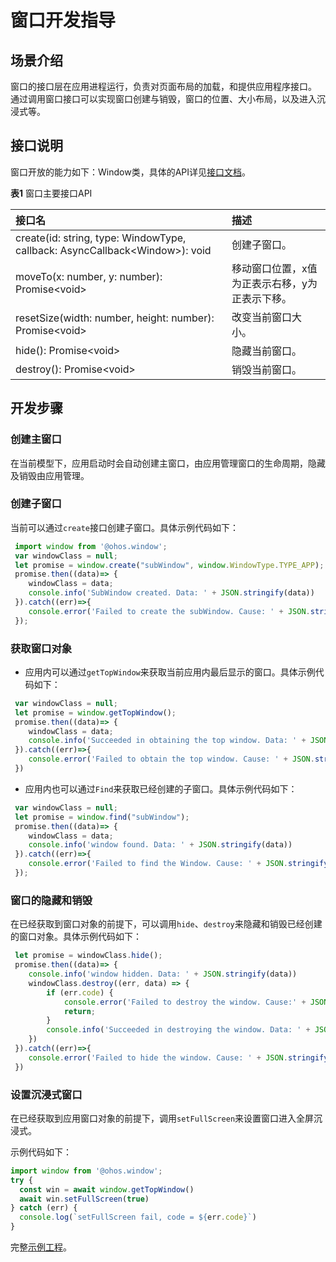 # 窗口开发指导

## 场景介绍
窗口的接口层在应用进程运行，负责对页面布局的加载，和提供应用程序接口。
通过调用窗口接口可以实现窗口创建与销毁，窗口的位置、大小布局，以及进入沉浸式等。

## 接口说明
窗口开放的能力如下：Window类，具体的API详见[接口文档](../reference/apis/js-apis-window.md)。

**表1** 窗口主要接口API

| 接口名                                                       | 描述                                           |
| :----------------------------------------------------------- | :--------------------------------------------- |
| create(id: string, type: WindowType, callback: AsyncCallback\<Window>): void | 创建子窗口。                                   |
| moveTo(x: number, y: number): Promise\<void>                 | 移动窗口位置，x值为正表示右移，y为正表示下移。 |
| resetSize(width: number, height: number): Promise\<void>     | 改变当前窗口大小。                             |
| hide(): Promise\<void>                                       | 隐藏当前窗口。                                 |
| destroy(): Promise\<void>                                    | 销毁当前窗口。                                 |

## 开发步骤

### 创建主窗口

在当前模型下，应用启动时会自动创建主窗口，由应用管理窗口的生命周期，隐藏及销毁由应用管理。
### 创建子窗口
当前可以通过`create`接口创建子窗口。具体示例代码如下：

```js
 import window from '@ohos.window';
 var windowClass = null;
 let promise = window.create("subWindow", window.WindowType.TYPE_APP);
 promise.then((data)=> {
 	windowClass = data;
    console.info('SubWindow created. Data: ' + JSON.stringify(data))
 }).catch((err)=>{
    console.error('Failed to create the subWindow. Cause: ' + JSON.stringify(err));
 });
```

### 获取窗口对象

- 应用内可以通过`getTopWindow`来获取当前应用内最后显示的窗口。具体示例代码如下：

```js
 var windowClass = null;
 let promise = window.getTopWindow();
 promise.then((data)=> {
 	windowClass = data;
    console.info('Succeeded in obtaining the top window. Data: ' + JSON.stringify(data))
 }).catch((err)=>{
    console.error('Failed to obtain the top window. Cause: ' + JSON.stringify(err));
 })
```

- 应用内也可以通过`Find`来获取已经创建的子窗口。具体示例代码如下：

```js
 var windowClass = null;
 let promise = window.find("subWindow");
 promise.then((data)=> {
 	windowClass = data;
    console.info('window found. Data: ' + JSON.stringify(data))
 }).catch((err)=>{
    console.error('Failed to find the Window. Cause: ' + JSON.stringify(err));
 });
```

### 窗口的隐藏和销毁

在已经获取到窗口对象的前提下，可以调用`hide`、`destroy`来隐藏和销毁已经创建的窗口对象。具体示例代码如下：

```js
 let promise = windowClass.hide();
 promise.then((data)=> {
    console.info('window hidden. Data: ' + JSON.stringify(data))
    windowClass.destroy((err, data) => {
        if (err.code) {
            console.error('Failed to destroy the window. Cause:' + JSON.stringify(err));
            return;
        }
    	console.info('Succeeded in destroying the window. Data: ' + JSON.stringify(data))
	})
 }).catch((err)=>{
    console.error('Failed to hide the window. Cause: ' + JSON.stringify(err));
 })
```

### 设置沉浸式窗口

在已经获取到应用窗口对象的前提下，调用`setFullScreen`来设置窗口进入全屏沉浸式。

示例代码如下：

```js
import window from '@ohos.window';
try {
  const win = await window.getTopWindow()
  await win.setFullScreen(true)
} catch (err) {
  console.log(`setFullScreen fail, code = ${err.code}`)
}
```

完整[示例工程](https://gitee.com/openharmony/windowmanager/tree/master/AppDemo/window/immersive)。

